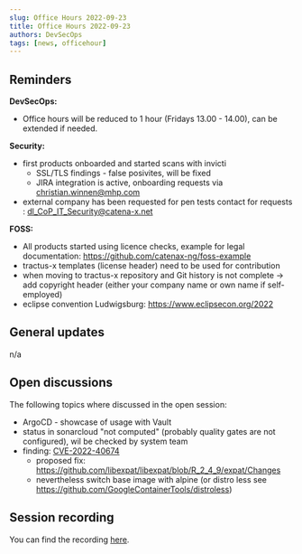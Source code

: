 ```yaml
---
slug: Office Hours 2022-09-23
title: Office Hours 2022-09-23
authors: DevSecOps
tags: [news, officehour]
---
```


## Reminders

__DevSecOps:__

- Office hours will be reduced to 1 hour (Fridays 13.00 - 14.00), can be extended if needed.

__Security:__

- first products onboarded and started scans with invicti
  - SSL/TLS findings - false posivites, will be fixed
  - JIRA integration is active, onboarding requests via christian.winnen@mhp.com
- external company has been requested for pen tests
  contact for requests : dl_CoP_IT_Security@catena-x.net

__FOSS:__

- All products started using licence checks, example for legal documentation:
  https://github.com/catenax-ng/foss-example
- tractus-x templates (license header) need to be used for contribution
- when moving to tractus-x repository and Git history is not complete -> add copyright header (either your company name or own name if self-employed)
- eclipse convention Ludwigsburg: https://www.eclipsecon.org/2022

## General updates

n/a

## Open discussions

The following topics where discussed in the open session:

- ArgoCD - showcase of usage with Vault
- status in sonarcloud "not computed" (probably quality gates are not configured), wil be checked by system team
- finding: [CVE-2022-40674](https://github.com/catenax-ng/product-item-relationship-service/blob/main/Dockerfile)
  - proposed fix: https://github.com/libexpat/libexpat/blob/R_2_4_9/expat/Changes
  - nevertheless switch base image with alpine (or distro less see https://github.com/GoogleContainerTools/distroless)

## Session recording

You can find the
recording [here](https://bcgcatenax.sharepoint.com/:v:/r/sites/CommunitiesofPractises/Shared%20Documents/CX-CoP%20DevSecOps/Office_Hours_Regular_Recordings/20220923_DevSecOps%20Business%20Hours-Recording.mp4?csf=1&web=1&e=AgXswX).

